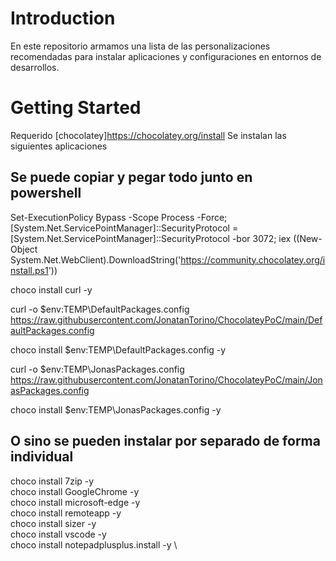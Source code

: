 # Introduction 
En este repositorio armamos una lista de las personalizaciones recomendadas para instalar aplicaciones y configuraciones en entornos de desarrollos.

# Getting Started
Requerido [chocolatey]https://chocolatey.org/install
Se instalan las siguientes aplicaciones

##  Se puede copiar y pegar todo junto en powershell

Set-ExecutionPolicy Bypass -Scope Process -Force; [System.Net.ServicePointManager]::SecurityProtocol = [System.Net.ServicePointManager]::SecurityProtocol -bor 3072; iex ((New-Object System.Net.WebClient).DownloadString('https://community.chocolatey.org/install.ps1'))

choco install curl -y

curl -o $env:TEMP\DefaultPackages.config https://raw.githubusercontent.com/JonatanTorino/ChocolateyPoC/main/DefaultPackages.config

choco install $env:TEMP\DefaultPackages.config -y

curl -o $env:TEMP\JonasPackages.config https://raw.githubusercontent.com/JonatanTorino/ChocolateyPoC/main/JonasPackages.config

choco install $env:TEMP\JonasPackages.config -y


##  O sino se pueden instalar por separado de forma individual
choco install 7zip -y \
choco install GoogleChrome -y \
choco install microsoft-edge -y \
choco install remoteapp -y \
choco install sizer -y \
choco install vscode -y \
choco install notepadplusplus.install -y \
